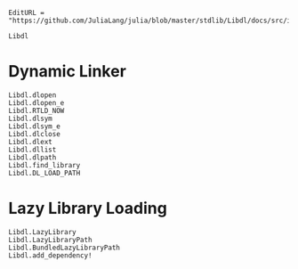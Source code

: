 ```@meta
EditURL = "https://github.com/JuliaLang/julia/blob/master/stdlib/Libdl/docs/src/index.md"
```

```@docs
Libdl
```

# Dynamic Linker

```@docs
Libdl.dlopen
Libdl.dlopen_e
Libdl.RTLD_NOW
Libdl.dlsym
Libdl.dlsym_e
Libdl.dlclose
Libdl.dlext
Libdl.dllist
Libdl.dlpath
Libdl.find_library
Libdl.DL_LOAD_PATH
```

# Lazy Library Loading

```@docs
Libdl.LazyLibrary
Libdl.LazyLibraryPath
Libdl.BundledLazyLibraryPath
Libdl.add_dependency!
```
